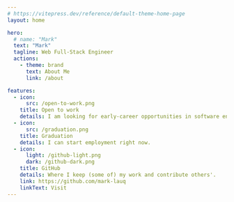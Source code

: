 ```yaml
---
# https://vitepress.dev/reference/default-theme-home-page
layout: home

hero:
  # name: "Mark"
  text: "Mark"
  tagline: Web Full-Stack Engineer
  actions:
    - theme: brand
      text: About Me
      link: /about

features:
  - icon:
      src: /open-to-work.png
    title: Open to work
    details: I am looking for early-career opportunities in software engineering.
  - icon:
      src: /graduation.png
    title: Graduation
    details: I can start employment right now.
  - icon:
      light: /github-light.png
      dark: /github-dark.png
    title: GitHub
    details: Where I keep (some of) my work and contribute others'.
    link: https://github.com/mark-lauq
    linkText: Visit
---
```

